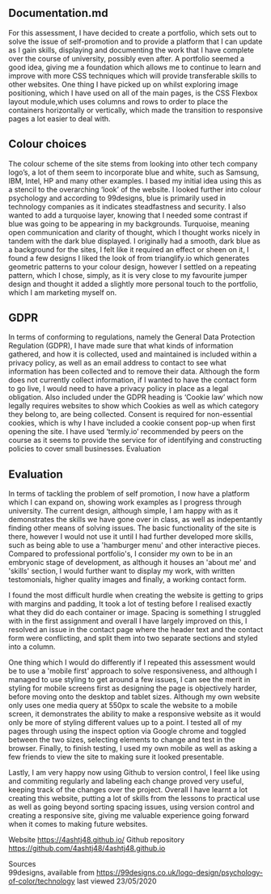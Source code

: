 ## Documentation.md

For this assessment, I have decided to create a portfolio, which sets out to solve the issue of self-promotion and to provide a platform that I can update as I gain skills, displaying and documenting the work that I have complete over the course of university, possibly even after.
A portfolio seemed a good idea, giving me a foundation which allows me to continue to learn and improve with more CSS techniques which will provide transferable skills to other websites.
One thing I have picked up on whilst exploring image positioning, which I have used on all of the main pages, is the CSS Flexbox layout module,which uses columns and rows to order to place the containers horizontally or vertically, which made the transition to responsive pages a lot easier to deal with.

## Colour choices

The colour scheme of the site stems from looking into other tech company logo’s, a lot of them seem to incorporate blue and white, such as Samsung, IBM, Intel, HP and many other examples. I based my initial idea using this as a stencil to the overarching ‘look’ of the website.
I looked further into colour psychology and according to 99designs, blue is primarily used in technology companies as it indicates steadfastness and security. I also wanted to add a turquoise layer, knowing that I needed some contrast if blue was going to be appearing in my backgrounds. Turquoise, meaning open communication and clarity of thought, which I thought works nicely in tandem with the dark blue displayed.
I originally had a smooth, dark blue as a background for the sites, I felt like it required an effect or sheen on it, I found a few designs I liked the look of from trianglify.io which generates geometric patterns to your colour design, however I settled on a repeating pattern, which I chose, simply, as it is very close to my favourite jumper design and thought it added a slightly more personal touch to the portfolio, which I am marketing myself on.

## GDPR

In terms of conforming to regulations, namely the General Data Protection Regulation (GDPR), I have made sure that what kinds of information gathered, and how it is collected, used and maintained is included within a privacy policy, as well as an email address to contact to see what information has been collected and to remove their data. Although the form does not currently collect information, if I wanted to have the contact form to go live, I would need to have a privacy policy in place as a legal obligation.
Also included under the GDPR heading is ‘Cookie law’ which now legally requires websites to show which Cookies as well as which category they belong to, are being collected. Consent is required for non-essential cookies, which is why I have included a cookie consent pop-up when first opening the site. I have used ‘termly.io’ recommended by peers on the course as it seems to provide the service for of identifying and constructing policies to cover small businesses.
Evaluation

## Evaluation

In terms of tackling the problem of self promotion, I now have a platform which I can expand on, showing work examples as I progress through university. The current design, although simple, I am happy with as it demonstrates the skills we have gone over in class, as well as indepentantly finding other means of solving issues.
The basic functionality of the site is there, however I would not use it until I had further developed more skills, such as being able to use a 'hamburger menu' and other interactive pieces. Compared to professional portfolio's, I consider my own to be in an embryonic stage of development, as although it houses an 'about me' and 'skills' section, I would further want to display my work, with written testomonials, higher quality images and finally, a working contact form.

I found the most difficult hurdle when creating the website is getting to grips with margins and padding, It took a lot of testing before I realised exactly what they did do each container or image. Spacing is something I struggled with in the first assignment and overall I have largely improved on this, I resolved an issue in the contact page where the header text and the contact form were conflicting, and split them into two separate sections and styled into a column.

One thing which I would do differently if I repeated this assessment would be to use a 'mobile first' approach to solve responsiveness, and although I managed to use styling to get around a few issues, I can see the merit in styling for mobile screens first as designing the page is objectively harder, before moving onto the desktop and tablet sizes.
Although my own website only uses one media query at 550px to scale the website to a mobile screen, it demonstrates the ability to make a responsive website as it would only be more of styling different values up to a point. I tested all of my pages through using the inspect option via Google chrome and toggled between the two sizes, selecting elements to change and test in the browser. Finally, to finish testing, I used my own mobile as well as asking a few friends to view the site to making sure it looked presentable.

Lastly, I am very happy now using Github to version control, I feel like using and commiting regularly and labeling each change proved very useful, keeping track of the changes over the project.
Overall I have learnt a lot creating this website, putting a lot of skills from the lessons to practical use as well as going beyond sorting spacing issues, using version control and creating a responsive site, giving me valuable experience going forward when it comes to making future websites.

Website https://4ashtj48.github.io/
Github repository https://github.com/4ashtj48/4ashtj48.github.io

Sources<br>
99designs, available from https://99designs.co.uk/logo-design/psychology-of-color/technology last viewed 23/05/2020
